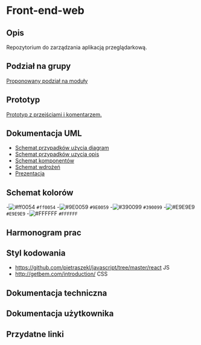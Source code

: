 # Front-end-web
## Opis
Repozytorium do zarządzania aplikacją przeglądarkową.

## Podział na grupy
[Proponowany podział na moduły](https://drive.google.com/drive/folders/1hJk0j9teNxnVLHJ8YsPfaSLLDiJaZ2qx?usp=sharing)

## Prototyp
[Prototyp z przejściami i komentarzem.](https://www.figma.com/proto/bWQcCu0oyINNYOpwzYLUJk/baUHInia?node-id=1%3A2&scaling=min-zoom)
## Dokumentacja UML
 - [Schemat przypadków użycia diagram](https://drive.google.com/file/d/1c__wzrMUO9CvHcKrnbMK5Bi-dVW4CVoF/view?usp=sharing)
 - [Schemat przypadków uzycia opis](https://tulodz-my.sharepoint.com/:w:/g/personal/203397_edu_p_lodz_pl/ERo7dqVIcopMvTmSuVMmC-0BmoE1jLfLnOCESvNYN7Dv-g?e=aGdwlG)
 - [Schemat komponentów](https://drive.google.com/file/d/1H8WQYgVC9eKiz91uFSQgNwK2UbaL1x9r/view?usp=sharing)
 - [Schemat wdrożeń](https://drive.google.com/file/d/1vejCA3a9nZj2WsQgX1_k1FKx8IChuVTD/view?usp=sharing)
 - [Prezentacja](https://drive.google.com/file/d/1RH93QxIK4HJ6j_dJj_1u-Tffxm4fcVvp/view?usp=sharing)

## Schemat kolorów
-![#ff0054](https://via.placeholder.com/15/ff0054/000000?text=+) `#ff0054`
-![#9E0059](https://via.placeholder.com/15/9E0059/000000?text=+) `#9E0059`
-![#390099](https://via.placeholder.com/15/390099/000000?text=+) `#390099`
-![#E9E9E9](https://via.placeholder.com/15/E9E9E9/000000?text=+) `#E9E9E9`
-![#FFFFFF](https://via.placeholder.com/15/FFFFFF/000000?text=+) `#FFFFFF`

## Harmonogram prac

## Styl kodowania
- https://github.com/pietraszekl/javascript/tree/master/react JS
- http://getbem.com/introduction/ CSS

## Dokumentacja techniczna

## Dokumentacja użytkownika

## Przydatne linki






